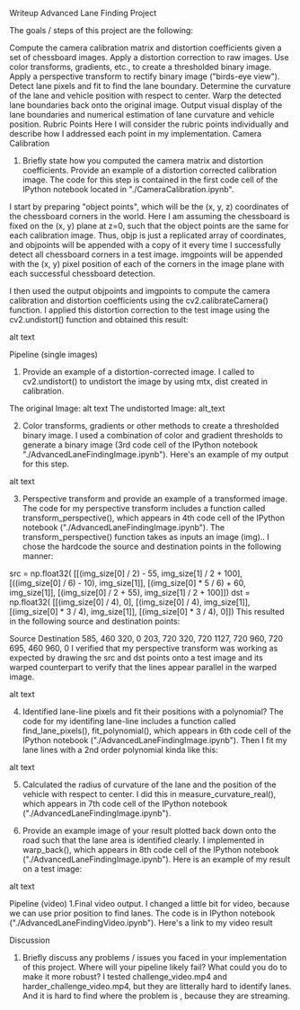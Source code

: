 
Writeup
Advanced Lane Finding Project

The goals / steps of this project are the following:

Compute the camera calibration matrix and distortion coefficients given a set of chessboard images.
Apply a distortion correction to raw images.
Use color transforms, gradients, etc., to create a thresholded binary image.
Apply a perspective transform to rectify binary image ("birds-eye view").
Detect lane pixels and fit to find the lane boundary.
Determine the curvature of the lane and vehicle position with respect to center.
Warp the detected lane boundaries back onto the original image.
Output visual display of the lane boundaries and numerical estimation of lane curvature and vehicle position.
Rubric Points
Here I will consider the rubric points individually and describe how I addressed each point in my implementation.
Camera Calibration
1. Briefly state how you computed the camera matrix and distortion coefficients. Provide an example of a distortion corrected calibration image.
The code for this step is contained in the first code cell of the IPython notebook located in "./CameraCalibration.ipynb".

I start by preparing "object points", which will be the (x, y, z) coordinates of the chessboard corners in the world. Here I am assuming the chessboard is fixed on the (x, y) plane at z=0, such that the object points are the same for each calibration image. Thus, objp is just a replicated array of coordinates, and objpoints will be appended with a copy of it every time I successfully detect all chessboard corners in a test image.  imgpoints will be appended with the (x, y) pixel position of each of the corners in the image plane with each successful chessboard detection.

I then used the output objpoints and imgpoints to compute the camera calibration and distortion coefficients using the cv2.calibrateCamera() function. I applied this distortion correction to the test image using the cv2.undistort() function and obtained this result:

alt text

Pipeline (single images)
1. Provide an example of a distortion-corrected image.
I called to cv2.undistort() to undistort the image by using mtx, dist created in calibration.

The original Image: alt text The undistorted Image: alt_text

2. Color transforms, gradients or other methods to create a thresholded binary image.
I used a combination of color and gradient thresholds to generate a binary image (3rd code cell of the IPython notebook "./AdvancedLaneFindingImage.ipynb"). Here's an example of my output for this step.

alt text

3. Perspective transform and provide an example of a transformed image.
The code for my perspective transform includes a function called transform_perspective(), which appears in 4th code cell of the IPython notebook ("./AdvancedLaneFindingImage.ipynb"). The transform_perspective() function takes as inputs an image (img).. I chose the hardcode the source and destination points in the following manner:

src = np.float32(
    [[(img_size[0] / 2) - 55, img_size[1] / 2 + 100],
    [((img_size[0] / 6) - 10), img_size[1]],
    [(img_size[0] * 5 / 6) + 60, img_size[1]],
    [(img_size[0] / 2 + 55), img_size[1] / 2 + 100]])
dst = np.float32(
    [[(img_size[0] / 4), 0],
    [(img_size[0] / 4), img_size[1]],
    [(img_size[0] * 3 / 4), img_size[1]],
    [(img_size[0] * 3 / 4), 0]])
This resulted in the following source and destination points:

Source	Destination
585, 460	320, 0
203, 720	320, 720
1127, 720	960, 720
695, 460	960, 0
I verified that my perspective transform was working as expected by drawing the src and dst points onto a test image and its warped counterpart to verify that the lines appear parallel in the warped image.

alt text

4. Identified lane-line pixels and fit their positions with a polynomial?
The code for my identifing lane-line includes a function called find_lane_pixels(), fit_polynomial(), which appears in 6th code cell of the IPython notebook ("./AdvancedLaneFindingImage.ipynb"). Then I fit my lane lines with a 2nd order polynomial kinda like this:

alt text

5. Calculated the radius of curvature of the lane and the position of the vehicle with respect to center.
I did this in measure_curvature_real(), which appears in 7th code cell of the IPython notebook ("./AdvancedLaneFindingImage.ipynb").

6. Provide an example image of your result plotted back down onto the road such that the lane area is identified clearly.
I implemented in warp_back(), which appears in 8th code cell of the IPython notebook ("./AdvancedLaneFindingImage.ipynb"). Here is an example of my result on a test image:

alt text

Pipeline (video)
1.Final video output.
I changed a little bit for video, because we can use prior position to find lanes. The code is in IPython notebook ("./AdvancedLaneFindingVideo.ipynb"). Here's a link to my video result

Discussion
1. Briefly discuss any problems / issues you faced in your implementation of this project. Where will your pipeline likely fail? What could you do to make it more robust?
I tested challenge_video.mp4 and harder_challenge_video.mp4, but they are litterally hard to identify lanes. And it is hard to find where the problem is , because they are streaming.
